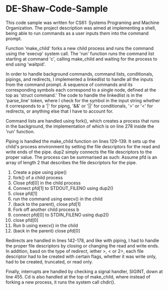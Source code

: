 # DE-Shaw-Code-Sample

This code sample was written for CS61: Systems Programing and Machine Organization. The project description was aimed at implementing a shell,
being able to run commands as a user inputs them into the command prompt. 

Function 'make_child' forks a new child process and runs the command using the 'execvp' system call. The 'run' function runs the command list starting at command 'c',
calling make_child and waiting for the process to end using 'waitpid'. 

In order to handle background commands, command lists, conditionals, pipings, and redirects, I implemented a linkedlist to handle all the inputs from the command prompt. 
A sequence of commands and its corresponding symbols each correspond to a single node, defined at the top as 'struct command.' The code to handle 
the linkedlist is in the 'parse_line' token, where I check for the symbol in the input string whether it corresponds to a '|' for pipng, '&&' or '||' for conditionals, 
'>' or '<' for redirects, or anything else that I have to account for. 

Command lists are handled using fork(), which creates a process that runs in the background, the implementation of which is on line 278 inside the 'run' function. 

Piping is handled the make_child function on lines 129-139. It sets up the child's process environment by setting the file descriptors for the read and write ends of the pipe. dup2 simply 
connects the file descriptors to the proper value. The process can be summarised as such: 
Assume pfd is an array of length 2 that describes the file descriptors for the pipe. 
1. Create a pipe using pipe()
2. fork() of a child process 
3. Close pfd[0] in the child process 
4. Connect pfd[1] to STDOUT_FILENO using dup2()
5. close pfd[1]
6. run the command using execv() in the child 
7. (back to the parent), close pfd[1]
8. Fork off another child process b 
9. connect pfd[0] to STDIN_FILENO using dup2() 
10. close pfd[0]
11. Run b using execv() in the child 
12. (back in the parent) close pfd[0]


Redirects are handled in lines 142-178, and like with piping, I had to handle the proper file descriptors by closing or changing the read and write ends. In addition, 
basd on the type of redirect, iether >, < or 2>, each file descriptor had to be created with certain flags, whether it was write only, had to be created, truncated, or read only. 

Finally, interrupts are handled by checking a signal handler, SIGINT, down at line 455. Cd is also handled at the top of make_child, where instead of forking a new process, 
it runs the system call chdir(). 
